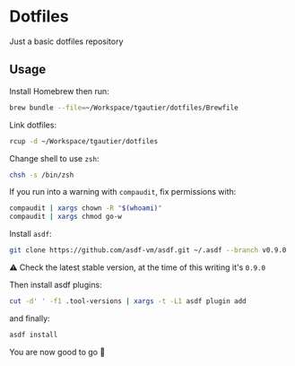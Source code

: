 # Dotfiles

Just a basic dotfiles repository

## Usage

Install Homebrew then run:

```sh
brew bundle --file=~/Workspace/tgautier/dotfiles/Brewfile
```

Link dotfiles:

```sh
rcup -d ~/Workspace/tgautier/dotfiles
```

Change shell to use `zsh`:

```sh
chsh -s /bin/zsh
```

If you run into a warning with `compaudit`, fix permissions with:

```sh
compaudit | xargs chown -R "$(whoami)"
compaudit | xargs chmod go-w
```

Install `asdf`:

```sh
git clone https://github.com/asdf-vm/asdf.git ~/.asdf --branch v0.9.0
```

⚠️ Check the latest stable version, at the time of this writing it's `0.9.0`

Then install asdf plugins:

```sh
cut -d' ' -f1 .tool-versions | xargs -t -L1 asdf plugin add
```

and finally:

```sh
asdf install
```

You are now good to go 🚀
